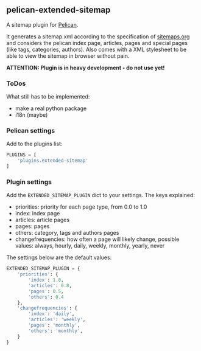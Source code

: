 ## pelican-extended-sitemap

A sitemap plugin for [Pelican](https://github.com/getpelican/pelican).

It generates a sitemap.xml according to the specification of [sitemaps.org](http://sitemaps.org) and considers the pelican index page, articles, pages and special pages (like tags, categories, authors).
Also comes with a XML stylesheet to be able to view the sitemap in browser without pain.

**ATTENTION: Plugin is in heavy development - do not use yet!**

### ToDos

What still has to be implemented:

* make a real python package
* i18n (maybe)


### Pelican settings

Add to the plugins list:


```python
PLUGINS = [
    'plugins.extended-sitemap'
]
```

### Plugin settings

Add the `EXTENDED_SITEMAP_PLUGIN` dict to your settings.
The keys explained:

* priorities: priority for each page type, from 0.0 to 1.0
 * index: index page
 * articles: article pages
 * pages: pages
 * others: category, tags and authors pages
* changefrequencies: how often a page will likely change, possible values: always, hourly, daily, weekly, monthly, yearly, never

The settings below are the default values:

```python
EXTENDED_SITEMAP_PLUGIN = {
    'priorities': {
        'index': 1.0,
        'articles': 0.8,
        'pages': 0.5,
        'others': 0.4
    },
    'changefrequencies': {
        'index': 'daily',
        'articles': 'weekly',
        'pages': 'monthly',
        'others': 'monthly',
    }
}
```
